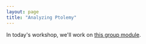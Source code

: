 ```yaml
---
layout: page
title: "Analyzing Ptolemy"
---
```


In today's workshop, we'll work on [this group module](http://shot.holycross.edu/courses/ada/S20/labs/ptolemy/).
